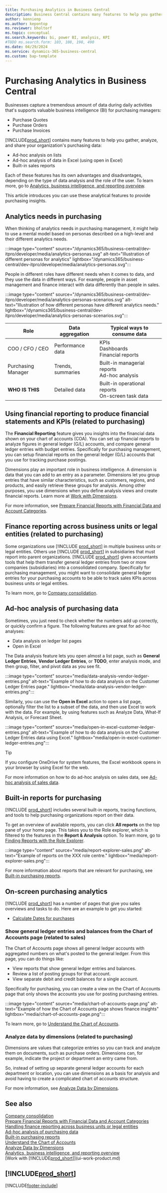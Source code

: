 ```yaml
---
title: Purchasing Analytics in Business Central
description: Business Central contains many features to help you gather, analyze, and share valuable sales data for business intelligence and decision-making within the purchasing organization.
author: kennienp
ms.author: kepontop
ms.reviewer: bholtorf
ms.topic: conceptual
ms.search.keywords: bi, power BI, analysis, KPI
#TODO ms.search.form: 103, 108, 198, 490
ms.date: 04/29/2024
ms.service: dynamics-365-business-central
ms.custom: bap-template
---
```


# Purchasing Analytics in Business Central

Businesses capture a tremendous amount of data during daily activities that's supports valuable business intelligence (BI) for purchasing managers: 

- Purchase Quotes
- Purchase Orders
- Purchase Invoices

[!INCLUDE[prod_short](includes/prod_short.md)] contains many features to help you gather, analyze, and share your organization's purchasing data:

- Ad-hoc analysis on lists
- Ad-hoc analysis of data in Excel (using open in Excel)
- Built-in sales reports

Each of these features has its own advantages and disadvantages, depending on the type of data analysis and the role of the user. To learn more, go to [Analytics, business intelligence, and reporting overview](reports-bi-reporting.md).

This article introduces you can use these analytical features to provide purchasing insights.

## Analytics needs in purchasing

When thinking of analytics needs in purchasing management, it might help to use a mental model based on personas described on a high-level and their different analytics needs.

:::image type="content" source="/dynamics365/business-central/dev-itpro/developer/media/analytics-personas.svg" alt-text="Illustration of different personas for analytics" lightbox="/dynamics365/business-central/dev-itpro/developer/media/analytics-personas.svg":::

People in different roles have different needs when it comes to data, and they use the data in different ways. For example, people in asset management and finance interact with data differently than people in sales.

:::image type="content" source="/dynamics365/business-central/dev-itpro/developer/media/analytics-personas-scenarios.svg" alt-text="Illustration of how different personas have different analytics needs." lightbox="/dynamics365/business-central/dev-itpro/developer/media/analytics-personas-scenarios.svg":::

| Role              | Data aggregation  | Typical ways to consume data                          | 
|-------------------|-------------------| ----------------------------------------------------- |
|COO / CFO / CEO    | Performance data  | KPIs <br> Dashboards <br> Financial reports           |
|Purchasing Manager      | Trends, summaries | Built-in managerial reports <br> Ad-hoc analysis      | 
|**WHO IS THIS** | Detailed data     | Built-in operational reports <br> On-screen task data |

<!-- 
## Purchasing KPIs

A key performance indicator (KPI) is a measurable value that shows how effectively you’re meeting your goals. In purchasing management, people often use the following KPIs to monitor their organization's purchasing performance:

- TODO  
-->


## Using financial reporting to produce financial statements and KPIs (related to purchasing)

The **Financial Reporting** feature gives you insights into the financial data shown on your chart of accounts (COA). You can set up financial reports to analyze figures in general ledger (G/L) accounts, and compare general ledger entries with budget entries. Specifically for purchasing management, you can setup financial reports on the general ledger (G/L) accounts that you use for tracking purchase postings.

Dimensions play an important role in business intelligence. A dimension is data that you can add to an entry as a parameter. Dimensions let you group entries that have similar characteristics, such as customers, regions, and products, and easily retrieve these groups for analysis. Among other purposes, you use dimensions when you define analysis views and create financial reports. Learn more at [Work with Dimensions](finance-dimensions.md).

For more information, see [Prepare Financial Reports with Financial Data and Account Categories](bi-how-work-account-schedule.md).


## Finance reporting across business units or legal entities (related to purchasing)

Some organizations use [!INCLUDE [prod_short](includes/prod_short.md)] in multiple business units or legal entities. Others use [!INCLUDE [prod_short](includes/prod_short.md)] in subsidiaries that must report into parent organizations. [!INCLUDE [prod_short](includes/prod_short.md)] gives accountants tools that help them transfer general ledger entries from two or more companies (subsidiaries) into a consolidated company. Specifically for purchasing management, you might want to consolidate general ledger entries for your purchasing accounts to be able to track sales KPIs across business units or legal entities.

To learn more, go to [Company consolidation](finance-consolidated-company-reporting.md).


## Ad-hoc analysis of purchasing data

Sometimes, you just need to check whether the numbers add up correctly, or quickly confirm a figure. The following features are great for ad-hoc analyses:

- Data analysis on ledger list pages
- Open in Excel

The Data analysis feature lets you open almost a list page, such as **General Ledger Entries**, **Vendor Ledger Entries**, or **TODO**, enter analysis mode, and then group, filter, and pivot data as you see fit.

:::image type="content" source="media/data-analysis-vendor-ledger-entries.png" alt-text="Example of how to do data analysis on the Customer Ledger Entries page." lightbox="media/data-analysis-vendor-ledger-entries.png":::



Similarly, you can use the **Open in Excel** action to open a list page, optionally filter the list to a subset of the data, and then use Excel to work with the data. For example, by using features such as Analyze Data, What-If Analysis, or Forecast Sheet.

:::image type="content" source="media/open-in-excel-customer-ledger-entries.png" alt-text="Example of how to do data analysis on the Customer Ledger Entries data using Excel." lightbox="media/open-in-excel-customer-ledger-entries.png":::

> [!TIP]
> If you configure OneDrive for system features, the Excel workbook opens in your browser by using Excel for the web. 

For more information on how to do ad-hoc analysis on sales data, see [Ad-hoc analysis of sales data](ad-hoc-analysis-sales.md). 


## Built-in reports for purchasing

[!INCLUDE [prod_short](includes/prod_short.md)] includes several built-in reports, tracing functions, and tools to help purchasing organizations report on their data.

To get an overview of available reports, you can click **All reports** on the top pane of your home page. This takes you to the Role explorer, which is filtered to the features in the **Report & Analysis** option. To learn more, go to [Finding Reports with the Role Explorer](ui-role-explorer.md). 

:::image type="content" source="media/report-explorer-sales.png" alt-text="Example of reports on the XXX role centre." lightbox="media/report-explorer-sales.png":::

<!-- Built-in reports come in two flavors:

- Designed for print (pdf).
- Designed for analysis in Excel. -->

For more information about reports that are relevant for purchasing, see [Built-in purchasing reports](purchase-reports.md).


## On-screen purchasing analytics

[!INCLUDE [prod_short](includes/prod_short.md)] has a number of pages that give you sales overviews and tasks to do. Here are an example to get you started:

- [Calculate Dates for purchases](purchasing-date-calculation-for-purchases.md)


### Show general ledger entries and balances from the Chart of Accounts page (related to sales)

The Chart of Accounts page shows all general ledger accounts with aggregated numbers on what's posted to the general ledger. From this page, you can do things like:  

- View reports that show general ledger entries and balances.  
- Review a list of posting groups for that account.
- View separate debit and credit balances for a single account.

Specifically for purchasing, you can create a view on the Chart of Accounts page that only shows the accounts you use for posting purchasing entries.

:::image type="content" source="media/chart-of-accounts-page.png" alt-text="Example of how the Chart of Accounts page shows finance insights" lightbox="media/chart-of-accounts-page.png":::

To learn more, go to [Understand the Chart of Accounts](finance-general-ledger.md#the-chart-of-accounts).


### Analyze data by dimensions (related to purchasing)

Dimensions are values that categorize entries so you can track and analyze them on documents, such as purchase orders. Dimensions can, for example, indicate the project or department an entry came from.  

So, instead of setting up separate general ledger accounts for each department or location, you can use dimensions as a basis for analysis and avoid having to create a complicated chart of accounts structure.

For more information, see [Analyze Data by Dimensions](bi-how-analyze-data-dimension.md).


## See also

[Company consolidation](finance-consolidated-company-reporting.md)   
[Prepare Financial Reports with Financial Data and Account Categories](bi-how-work-account-schedule.md)  
[Handling finance reporting across business units or legal entities](finance-consolidated-company-reporting.md)  
[Ad-hoc analysis of purchasing data](ad-hoc-analysis-purchasing.md)  
[Built-in purchasing reports](purchase-reports.md)   
[Understand the Chart of Accounts](finance-general-ledger.md#the-chart-of-accounts)  
[Analyze Data by Dimensions](bi-how-analyze-data-dimension.md)  
[Analytics, business intelligence, and reporting overview](reports-bi-reporting.md)   
[Work with [!INCLUDE[prod_short](includes/prod_short.md)]](ui-work-product.md)  

## [!INCLUDE[prod_short](includes/free_trial_md.md)]  

[!INCLUDE[footer-include](includes/footer-banner.md)]